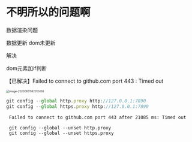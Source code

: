 # 不明所以的问题啊

数据渲染问题 

数据更新 dom未更新 

解决

dom元素加if判断



【已解决】Failed to connect to github.com port 443 : Timed out

<img src="https://v0710.top/images/img/image-20230831142312458.png" alt="image-20230831142312458" style="zoom:50%;" />

```javascript
git config --global http.proxy http://127.0.0.1:7890 
git config --global https.proxy http://127.0.0.1:7890
```

```
 Failed to connect to github.com port 443 after 21085 ms: Timed out
 
 git config --global --unset http.proxy
 git config --global --unset https.proxy
```

